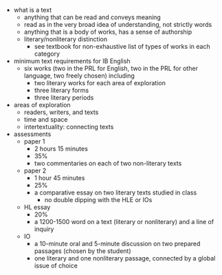 - what is a text
	- anything that can be read and conveys meaning
	- read as in the very broad idea of understanding, not strictly words
	- anything that is a body of works, has a sense of authorship
	- literary/nonliterary distinction
		- see textbook for non-exhaustive list of types of works in each category
- minimum text requirements for IB English
	- six works (two in the PRL for English, two in the PRL for other language, two freely chosen) including
		- two literary works for each area of exploration
		- three literary forms
		- three literary periods
- areas of exploration
	- readers, writers, and texts
	- time and space
	- intertextuality: connecting texts
- assessments
	- paper 1
		- 2 hours 15 minutes
		- 35%
		- two commentaries on each of two non-literary texts
	 - paper 2
		 - 1 hour 45 minutes
		 - 25%
		 - a comparative essay on two literary texts studied in class
			- no double dipping with the HLE or IOs
	- HL essay
		- 20%
		- a 1200-1500 word on a text (literary or nonliterary) and a line of inquiry
	- IO
		- a 10-minute oral and 5-minute discussion on two prepared passages (chosen by the student)
		- one literary and one nonliterary passage, connected by a global issue of choice